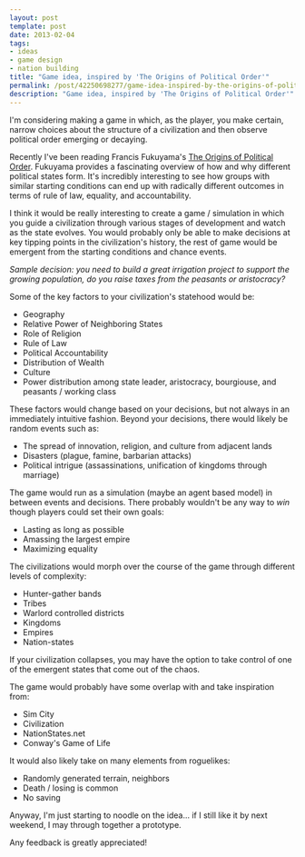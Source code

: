```yaml
---
layout: post
template: post
date: 2013-02-04
tags:
- ideas
- game design
- nation building
title: "Game idea, inspired by 'The Origins of Political Order'"
permalink: /post/42250698277/game-idea-inspired-by-the-origins-of-political
description: "Game idea, inspired by 'The Origins of Political Order'"
---
```

I'm considering making a game in which, as the player, you make certain, narrow choices about the structure of a civilization and then observe political order emerging or decaying.

Recently I've been reading Francis Fukuyama's [The Origins of Political Order](http://en.wikipedia.org/wiki/The_Origins_of_Political_Order). Fukuyama provides a fascinating overview of how and why different political states form. It's incredibly interesting to see how groups with similar starting conditions can end up with radically different outcomes in terms of rule of law, equality, and accountability.

I think it would be really interesting to create a game / simulation in which you guide a civilization through various stages of development and watch as the state evolves. You would probably only be able to make decisions at key tipping points in the civilization's history, the rest of game would be emergent from the starting conditions and chance events.

_Sample decision: you need to build a great irrigation project to support the growing population, do you raise taxes from the peasants or aristocracy?_

Some of the key factors to your civilization's statehood would be:

-   Geography
-   Relative Power of Neighboring States
-   Role of Religion
-   Rule of Law
-   Political Accountability
-   Distribution of Wealth
-   Culture
-   Power distribution among state leader, aristocracy, bourgiouse, and peasants / working class

These factors would change based on your decisions, but not always in an immediately intuitive fashion. Beyond your decisions, there would likely be random events such as:

-   The spread of innovation, religion, and culture from adjacent lands
-   Disasters (plague, famine, barbarian attacks)
-   Political intrigue (assassinations, unification of kingdoms through marriage)

The game would run as a simulation (maybe an agent based model) in between events and decisions. There probably wouldn't be any way to _win_ though players could set their own goals:

-   Lasting as long as possible
-   Amassing the largest empire
-   Maximizing equality

The civilizations would morph over the course of the game through different levels of complexity:

-   Hunter-gather bands
-   Tribes
-   Warlord controlled districts
-   Kingdoms
-   Empires
-   Nation-states

If your civilization collapses, you may have the option to take control of one of the emergent states that come out of the chaos.

The game would probably have some overlap with and take inspiration from:

-   Sim City
-   Civilization
-   NationStates.net
-   Conway's Game of Life

It would also likely take on many elements from roguelikes:

-   Randomly generated terrain, neighbors
-   Death / losing is common
-   No saving

Anyway, I'm just starting to noodle on the idea... if I still like it by next weekend, I may through together a prototype.

Any feedback is greatly appreciated!